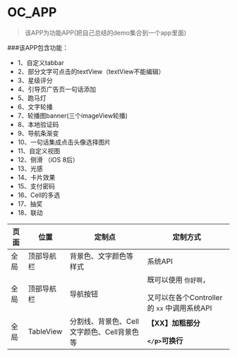 # OC_APP
> 该APP为功能APP(把自己总结的demo集合到一个app里面)

###该APP包含功能：
* 1、自定义tabbar
* 2、部分文字可点击的textView（textView不能编辑）
* 3、星级评分
* 4、引导页广告页一句话添加
* 5、跑马灯
* 6、文字轮播
* 7、轮播图banner(三个imageView轮播)
* 8、本地验证码
* 9、导航条渐变
* 10、一句话集成点击头像选择图片
* 11、自定义视图
* 12、侧滑 （iOS 8后）
* 13、光感
* 14、卡片效果
* 15、支付密码
* 16、Cell的多选
* 17、抽奖
* 18、联动




页面   | 位置	| 定制点	| 定制方式
---|----|---|----
全局	| 顶部导航栏	| 背景色、文字颜色等样式 | 系统API
全局	| 顶部导航栏	| 导航按钮	| 既可以使用 `你好啊`，</p>又可以在各个Controller的 `xx` 中调用系统API
全局	| TableView	| 分割线、背景色、Cell文字颜色、Cell背景色等 | **【XX】加粗部分 </p>  `</p>`可换行** 


